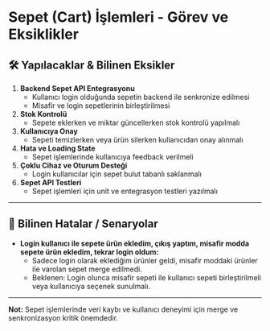 # Sepet (Cart) İşlemleri - Görev ve Eksiklikler

## 🛠️ Yapılacaklar & Bilinen Eksikler

1. **Backend Sepet API Entegrasyonu**
   - Kullanıcı login olduğunda sepetin backend ile senkronize edilmesi
   - Misafir ve login sepetlerinin birleştirilmesi
2. **Stok Kontrolü**
   - Sepete eklerken ve miktar güncellerken stok kontrolü yapılmalı
3. **Kullanıcıya Onay**
   - Sepeti temizlerken veya ürün silerken kullanıcıdan onay alınmalı
4. **Hata ve Loading State**
   - Sepet işlemlerinde kullanıcıya feedback verilmeli
5. **Çoklu Cihaz ve Oturum Desteği**
   - Login kullanıcılar için sepet bulut tabanlı saklanmalı
6. **Sepet API Testleri**
   - Sepet işlemleri için unit ve entegrasyon testleri yazılmalı

---

## 🐞 Bilinen Hatalar / Senaryolar

- **Login kullanıcı ile sepete ürün ekledim, çıkış yaptım, misafir modda sepete ürün ekledim, tekrar login oldum:**
  - Sadece login olarak eklediğim ürünler geldi, misafir moddaki ürünler ile varolan sepet merge edilmedi.
  - Beklenen: Login olunca misafir sepeti ile kullanıcı sepeti birleştirilmeli veya kullanıcıya seçenek sunulmalı.

---

**Not:** Sepet işlemlerinde veri kaybı ve kullanıcı deneyimi için merge ve senkronizasyon kritik önemdedir. 